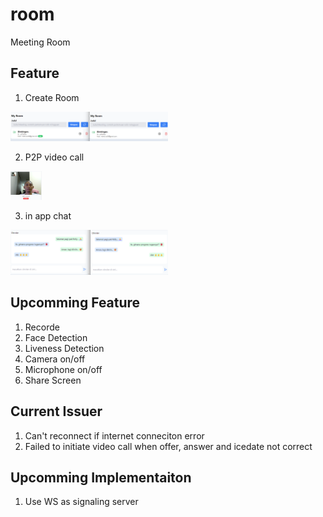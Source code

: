 # room
Meeting Room

## Feature
1. Create Room  
<img src="doc/create_room.png" width="50%">  


2. P2P video call  
<img src="doc/p2p_vcall.png" width="10%">  


3. in app chat  
<img src="doc/inappchat.png" width="50%">  

## Upcomming Feature
1. Recorde
2. Face Detection
3. Liveness Detection
4. Camera on/off
5. Microphone on/off
6. Share Screen

## Current Issuer
1. Can't reconnect if internet conneciton error
2. Failed to initiate video call when offer, answer and icedate not correct

## Upcomming Implementaiton
1. Use WS as signaling server